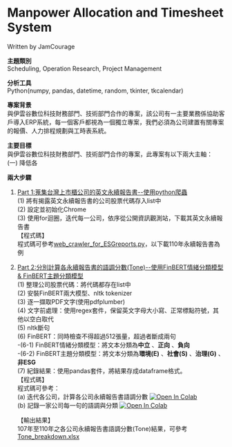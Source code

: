 # Manpower Allocation and Timesheet System
Written by JamCourage                    

**主題類別**            
Scheduling, Operation Research, Project Management                      

**分析工具**      
Python(numpy, pandas, datetime, random, tkinter, tkcalendar)


**專案背景**                
與伊雲谷數位科技財務部門、技術部門合作的專案，該公司有一主要業務係協助客戶導入ERP系統，每一個客戶都視為一個獨立專案，我們必須為公司建置有關專案的報價、人力排程規劃與工時表系統。                 

**主要目標**      
與伊雲谷數位科技財務部門、技術部門合作的專案，此專案有以下兩大主軸：            
(一) 降低各      

**兩大步驟**            
1. [Part 1:蒐集台灣上市櫃公司的英文永續報告書--使用python爬蟲](1.%20Web%20Crawler)      
	(1) 將有揭露英文永續報告書的公司股票代碼存入list中      
	(2) 設定並初始化Chrome     
	(3) 使用for迴圈，迭代每一公司，依序從公開資訊觀測站，下載其英文永續報告書      
	【程式碼】            
	程式碼可參考[web_crawler_for_ESGreports.py](1.%20Web%20Crawler/web_crawler_for_ESGreports.py)，以下載110年永續報告書為例       
   
2. [Part 2:分別計算各永續報告書的語調分數(Tone)--使用FinBERT情緒分類模型 & FinBERT主題分類模型](2.%20FinBERT_calculate%20tone)        
	(1) 整理公司股票代碼：將代碼都存在list中      
	(2) 安裝FinBERT兩大模型、nltk tokenizer      
	(3) 逐一擷取PDF文字(使用pdfplumber)       
	(4) 文字前處理：使用regex套件，保留英文字母大小寫、正常標點符號，其他以空白取代           
	(5) nltk斷句        
	(6) FinBERT：同時檢查不得超過512張量，超過者斷成兩句       
		-(6-1) FinBERT情緒分類模型：將文本分類為**中立** 、**正向** 、**負向**           
		-(6-2) FinBERT主題分類模型：將文本分類為**環境(E)** 、**社會(S)** 、**治理(G)** 、 **非ESG**     	   
	(7) 紀錄結果：使用pandas套件，將結果存成dataframe格式。                
   【程式碼】            
   程式碼可參考：           
   (a) 迭代各公司，計算各公司永續報告書語調分數 [![Open In Colab](https://colab.research.google.com/assets/colab-badge.svg)](https://colab.research.google.com/github/JamCourage/Tone-of-Sustainability-Report/blob/main/2.%20FinBERT_calculate%20tone/crawler_finbert.ipynb)                             
   (b) 記錄一家公司每一句的語調與分類  [![Open In Colab](https://colab.research.google.com/assets/colab-badge.svg)](https://colab.research.google.com/github/JamCourage/Tone-of-Sustainability-Report/blob/main/2.%20FinBERT_calculate%20tone/crawler_finbert_for_one.ipynb)     
                       
   【輸出結果】              
   107年至110年之各公司永續報告書語調分數(Tone)結果，可參考[Tone_breakdown.xlsx](2.%20FinBERT_calculate%20tone/Tone_breakdown.xlsx)                       
   
